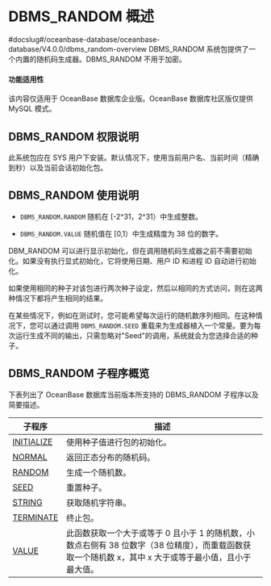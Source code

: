 DBMS_RANDOM 概述 
===================================
#docslug#/oceanbase-database/oceanbase-database/V4.0.0/dbms_random-overview
DBMS_RANDOM 系统包提供了一个内置的随机码生成器。DBMS_RANDOM 不用于加密。

  <main id="notice" >
    <h4>功能适用性</h4>
    <p>该内容仅适用于 OceanBase 数据库企业版。OceanBase 数据库社区版仅提供 MySQL 模式。</p>
  </main>

DBMS_RANDOM 权限说明 
-------------------------

此系统包应在 SYS 用户下安装。默认情况下，使用当前用户名、当前时间（精确到秒）以及当前会话初始化包。

DBMS_RANDOM 使用说明 
-------------------------

* `DBMS_RANDOM.RANDOM` 随机在 \[-2\^31，2\^31）中生成整数。

* `DBMS_RANDOM.VALUE` 随机值在 \[0,1）中生成精度为 38 位的数字。




DBM_RANDOM 可以进行显示初始化，但在调用随机码生成器之前不需要初始化。如果没有执行显式初始化，它将使用日期、用户 ID 和进程 ID 自动进行初始化。

如果使用相同的种子对该包进行两次种子设定，然后以相同的方式访问，则在这两种情况下都将产生相同的结果。

在某些情况下，例如在测试时，您可能希望每次运行的随机数序列相同。在这种情况下，您可以通过调用 `DBMS_RANDOM.SEED` 重载来为生成器植入一个常量。要为每次运行生成不同的输出，只需忽略对"Seed"的调用，系统就会为您选择合适的种子。

DBMS_RANDOM 子程序概览 
--------------------------

下表列出了 OceanBase 数据库当前版本所支持的 DBMS_RANDOM 子程序以及简要描述。


|                          **子程序**                          |                                        **描述**                                        |
|-----------------------------------------------------------|--------------------------------------------------------------------------------------|
| [INITIALIZE](../13.DBMS_RANDOM/2.INITIALIZE.md) | 使用种子值进行包的初始化。                                                                        |
| [NORMAL](../13.DBMS_RANDOM/3.NORMAL.md)     | 返回正态分布的随机码。                                                                          |
| [RANDOM](../13.DBMS_RANDOM/4.RANDOM.md)     | 生成一个随机数。                                                                             |
| [SEED](../13.DBMS_RANDOM/5.SEED.md)       | 重置种子。                                                                                |
| [STRING](../13.DBMS_RANDOM/6.STRING.md)     | 获取随机字符串。                                                                             |
| [TERMINATE](../13.DBMS_RANDOM/7.TERMINATE.md)  | 终止包。                                                                                 |
| [VALUE](../13.DBMS_RANDOM/8.VALUE.md)      | 此函数获取一个大于或等于 0 且小于 1 的随机数，小数点右侧有 38 位数字（38 位精度），而重载函数获取一个随机数 x，其中 x 大于或等于最小值，且小于最大值。 |



